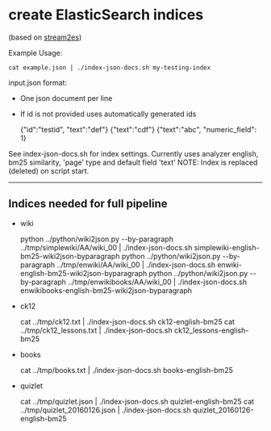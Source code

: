 # create ElasticSearch indices

(based on [stream2es](https://github.com/elastic/stream2es))

Example Usage: 

	cat example.json | ./index-json-docs.sh my-testing-index


input.json format:
- One json document per line
- If id is not provided uses automatically generated ids

	{"id":"testid", "text":"def"}
	{"text":"cdf"}
	{"text":"abc", "numeric_field": 1}

See index-json-docs.sh for index settings.
Currently uses analyzer english, bm25 similarity, 'page' type and default field 'text'
NOTE: Index is replaced (deleted) on script start.

------

## Indices needed for full pipeline

- wiki

	python ../python/wiki2json.py --by-paragraph ../tmp/simplewiki/AA/wiki_00 | ./index-json-docs.sh simplewiki-english-bm25-wiki2json-byparagraph
	python ../python/wiki2json.py --by-paragraph ../tmp/enwiki/AA/wiki_00 | ./index-json-docs.sh enwiki-english-bm25-wiki2json-byparagraph
	python ../python/wiki2json.py --by-paragraph ../tmp/enwikibooks/AA/wiki_00 | ./index-json-docs.sh enwikibooks-english-bm25-wiki2json-byparagraph

- ck12

	cat ../tmp/ck12.txt | ./index-json-docs.sh ck12-english-bm25
	cat ../tmp/ck12_lessons.txt | ./index-json-docs.sh ck12_lessons-english-bm25
	
- books

	cat ../tmp/books.txt | ./index-json-docs.sh books-english-bm25

- quizlet

	cat ../tmp/quizlet.json | ./index-json-docs.sh quizlet-english-bm25
	cat ../tmp/quizlet_20160126.json | ./index-json-docs.sh quizlet_20160126-english-bm25

